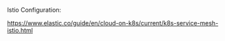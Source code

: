 Istio Configuration:

https://www.elastic.co/guide/en/cloud-on-k8s/current/k8s-service-mesh-istio.html